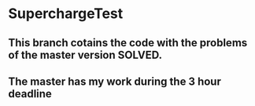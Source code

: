 # SuperchargeTest

## This branch cotains the code with the problems of the master version SOLVED.
## The master has my work during the 3 hour deadline
 
